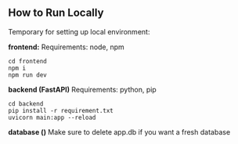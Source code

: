 ## How to Run Locally

Temporary for setting up local environment:

**frontend:**
Requirements: node, npm
```
cd frontend
npm i
npm run dev
```

**backend (FastAPI)**
Requirements: python, pip
```
cd backend
pip install -r requirement.txt
uvicorn main:app --reload
```


**database ()**
Make sure to delete app.db if you want a fresh database
